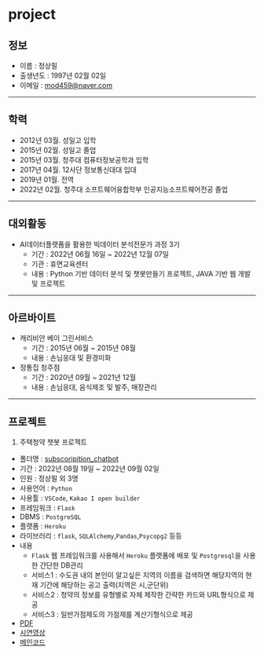 # project
## 정보
- 이름 : 정상필
- 출생년도 : 1997년 02월 02일
- 이메일 : <mod459@naver.com>
- - -

## 학력
- 2012년 03월. 성일고 입학
- 2015년 02월. 성일고 졸업
- 2015년 03월. 청주대 컴퓨터정보공학과 입학
- 2017년 04월. 12사단 정보통신대대 입대
- 2019년 01월. 전역
- 2022년 02월. 청주대 소프트웨어융합학부 인공지능소프트웨어전공 졸업
- - -

## 대외활동
- AI데이터플랫폼을 활용한 빅데이터 분석전문가 과정 3기
    - 기간 : 2022년 06월 16일 ~ 2022년 12월 07일 
    - 기관 : 휴면교육센터
    - 내용 : Python 기반 데이터 분석 및 챗봇만들기 프로젝트, JAVA 기반 웹 개발 및 프로젝트
- - -

## 아르바이트
- 캐리비안 베이 그린서비스
    - 기간 : 2015년 06월 ~ 2015년 08월
    - 내용 : 손님응대 및 환경미화
- 정통집 청주점
    - 기간 : 2020년 09월 ~ 2021년 12월
    - 내용 : 손님응대, 음식제조 및 발주, 매장관리
- - -

 ## 프로젝트
 1. 주택청약 챗봇 프로젝트
- 폴더명 : [subscoripition_chatbot](https://github.com/JungBear/project/tree/main/subscoription_chatbot)
- 기간 : 2022년 08월 19일 ~ 2022년 09월 02일
- 인원 : 정상필 외 3명
- 사용언어 : ```Python```
- 사용툴 : ```VSCode```, ```Kakao I open builder```
- 프레임워크 : ```Flask```
- DBMS : ```PostgreSQL```
- 플랫폼 : ```Heroku```
- 라이브러리 : ```flask```, ```SQLAlchemy```,```Pandas```,```Psycopg2``` 등등
- 내용 
    - ```Flask``` 웹 프레임워크를 사용해서 ```Heroku``` 플랫폼에 배포 및 ```Postgresql```을 사용한 간단한 DB관리
    - 서비스1 : 수도권 내의 본인이 알고싶은 지역의 이름을 검색하면 해당지역의 현재 기간에 해당하는 공고 출력(지역은 시,군단위)
    - 서비스2 : 청약의 정보를 유형별로 자체 제작한 간략한 카드와 URL형식으로 제공
    - 서비스3 : 일반가점제도의 가점제를 계산기형식으로 제공
- [PDF](https://github.com/JungBear/project/blob/main/subscoription_chatbot/%EC%B5%9C%EC%A2%85%EB%B0%9C%ED%91%9C_PPT.pdf)
- [시연영상](https://www.youtube.com/watch?v=b3-sZf48M7U)
- [메인코드](https://github.com/JungBear/project/blob/main/subscoription_chatbot/app/main.py)